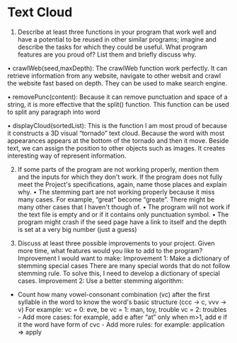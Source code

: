 # Text Cloud

1. Describe at least three functions in your program that work well and have a potential to be reused in other similar programs; imagine and describe the tasks for which they could be useful. What program features are you proud of? List them and briefly discuss why. 

• crawlWeb(seed,maxDepth): The crawlWeb function work perfectly. It can retrieve information from any website, navigate to other websit and crawl the website fast based on depth. They can be used to make search engine. 

• removePunc(content): Because it can remove punctuation and space of a string, it is more effective that the split() function. This function can be used to split any paragraph into word 

• displayCloud(sortedList): This is the function I am most proud of because it constructs a 3D visual “tornado” text cloud. Because the word with most appearances appears at the bottom of the tornado and then it move. Beside text, we can assign the position to other objects such as images. It creates interesting way of represent information. 

2. If some parts of the program are not working properly, mention them and the inputs for which they don't work. If the program does not fully meet the Project's specifications, again, name those places and explain why. 
• The stemming part are not working properly because it miss many cases. For example, “great” become “greate”. There might be many other cases that I haven't though of. 
• The program will not work if the text file is empty and or if it contains only punctuation symbol. 
• The program might crash if the seed page have a link to itself and the depth is set at a very big number (just a guess) 

3. Discuss at least three possible improvements to your project. Given more time, what features would you like to add to the program? 
Improvement I would want to make: 
Improvement 1: Make a dictionary of stemming special cases 
There are many special words that do not follow stemming rule. To solve this, I need to develop a dictionary of special cases. 
Improvement 2: Use a better stemming algorithm: 
- Count how many vowel-consonant combination (vc) after the first syllable in the word to know the word's basic structure (ccc → c, vvv → v) For example: vc = 0: eve, be vc = 1: man, toy, trouble vc = 2: troubles - Add more cases: for example, add e after “at” only when m>1, add e if it the word have form of cvc - Add more rules: for example: application => apply 
